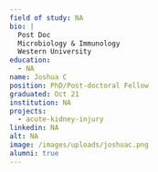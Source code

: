 ```yaml
---
field of study: NA
bio: |
  Post Doc
  Microbiology & Immunology
  Western University
education:
  - NA
name: Joshua C
position: PhD/Post-doctoral Fellow
graduated: Oct 21
institution: NA
projects:
  - acute-kidney-injury
linkedin: NA
alt: NA
image: /images/uploads/joshuac.png
alumni: true
---
```

